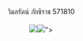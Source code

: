 <html> 
<head> 
</head> 
<body> 
<CENTER> วิมลรัตน์ ภัยธิราช 571810 <CENTER> <br> 
<img src="<a href="http://www.mx7.com/view2/A57kc2eQYHJtscQr" target="_blank"><img border="0" src="http://www.mx7.com/i/1ee/T3IHVe.jpg" /></a>"></img>
</body> 
</html>
